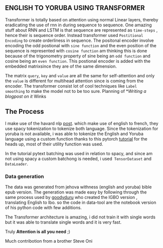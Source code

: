 ## ENGLISH TO YORUBA USING TRANSFORMER

Transformer is totally based on attention using normal Linear layers, thereby eradicating the use of rnn in during sequence to sequence. One amazing stuff about RNN and LSTM is that sequence are represented as `time-steps` , hence their is sequence order. Instead transformer used `Postitional Encoding` to create orderliness in sequence. The positonal encoder involve encoding the odd postional with `sine function` and the even position of the sequence is represented with `cosine function` am thinking this is done because of the trigonometry property of sine being an `odd function` and cosine being an `even function`. This postional encoder is added with the embedded matrixsince they are of the same dimension.

The matrix `query`, `key` and `value` are all the same for self-attention and only the `value` is different for multihead attention since is coming from the encoder. The transformer consist lot of cool techniques like `Label smoothing` to make the model not to be too sure. Planning of **Writing a blogpost on it* Winks

## The Process

I make use of the havard nlp [post](http://nlp.seas.harvard.edu/2018/04/03/attention.html). which make use of english to french, they use spacy tokenization to tokenize both language. Since the tokenization for yoruba is not available, i was able to tokenize the English and Yoruba language using a custom function thanks to this pytorch [tutorial](https://pytorch.org/tutorials/intermediate/seq2seq_translation_tutorial.html) for the heads up, most of their utility function was used.

In the tutorial pytext batching was used in relation to spacy, and since am not using spacy a custom batchong is needed, i used` TensorDataset` and `DataLoader`.

### Data generation

The data was generated from jehova withness (english and yoruba) bible epub version. The generation was made easy by following through the same process used by [goodyduru](https://github.com/goodyduru/machine-translation) who created the IGBO version , translating English to Ibo. so the code in data-tool are the notebook version of his python code with few additions.

The Transformer architecture is amazing, i did not train it with single words but it was able to translate single words and it is very fast. 

Truly **Attention is all you need** ;)

Much contribotion from a brother Steve Oni

